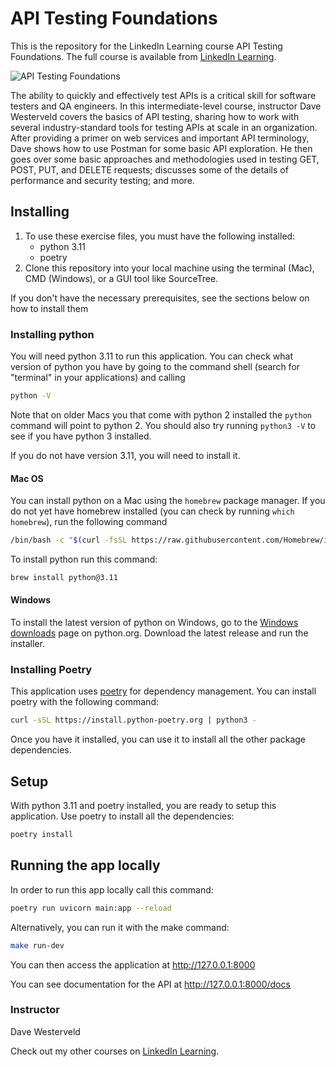 # API Testing Foundations
This is the repository for the LinkedIn Learning course API Testing Foundations. The full course is available from [LinkedIn Learning][lil-course-url].

![API Testing Foundations][lil-thumbnail-url] 

The ability to quickly and effectively test APIs is a critical skill for software testers and QA engineers. In this intermediate-level course, instructor Dave Westerveld covers the basics of API testing, sharing how to work with several industry-standard tools for testing APIs at scale in an organization. After providing a primer on web services and important API terminology, Dave shows how to use Postman for some basic API exploration. He then goes over some basic approaches and methodologies used in testing GET, POST, PUT, and DELETE requests; discusses some of the details of performance and security testing; and more.

## Installing
1. To use these exercise files, you must have the following installed:
	- python 3.11
    - poetry
2. Clone this repository into your local machine using the terminal (Mac), CMD (Windows), or a GUI tool like SourceTree.

If you don't have the necessary prerequisites, see the sections below on how to install them

### Installing python
You will need python 3.11 to run this application. You can check what version of python you have by going to the command shell (search for "terminal" in your applications) and calling 
```bash
python -V
```
Note that on older Macs you that come with python 2 installed the `python` command will point to python 2. You should also try running `python3 -V` to see if you have python 3 installed.

If you do not have version 3.11, you will need to install it.

#### Mac OS
You can install python on a Mac using the `homebrew` package manager. If you do not yet have homebrew installed (you can check by running `which homebrew`), run the following command

```bash
/bin/bash -c "$(curl -fsSL https://raw.githubusercontent.com/Homebrew/install/HEAD/install.sh)"
```

To install python run this command:
```bash
brew install python@3.11
```

#### Windows
To install the latest version of python on Windows, go to the [Windows downloads](https://www.python.org/downloads/windows/) page on python.org. Download the latest release and run the installer.

### Installing Poetry
This application uses [poetry](https://python-poetry.org/docs/) for dependency management. You can install poetry with the following command:

```bash
curl -sSL https://install.python-poetry.org | python3 -
```

Once you have it installed, you can use it to install all the other package dependencies.

## Setup
With python 3.11 and poetry installed, you are ready to setup this application. Use poetry to install all the dependencies:

```bash
poetry install
```

## Running the app locally
In order to run this app locally call this command:

```bash
poetry run uvicorn main:app --reload
```

Alternatively, you can run it with the make command:

```bash
make run-dev
```

You can then access the application at http://127.0.0.1:8000

You can see documentation for the API at http://127.0.0.1:8000/docs


### Instructor

Dave Westerveld            

Check out my other courses on [LinkedIn Learning](https://www.linkedin.com/learning/instructors/dave-westerveld).

[lil-course-url]: https://www.linkedin.com/learning/api-testing-foundations-22763217?dApp=59033956&leis=LAA
[lil-thumbnail-url]: https://media.licdn.com/dms/image/D4E0DAQGYSZSvOzrO-Q/learning-public-crop_675_1200/0/1697137417352?e=2147483647&v=beta&t=hR5AnoqA0zfb0uh7CP0_qCKanLmq2F6mIYE2z3KTCVs

